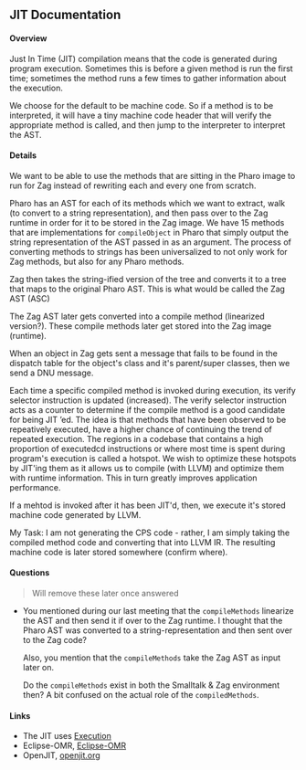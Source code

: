 ## JIT Documentation 

#### Overview 
Just In Time (JIT) compilation means that the code is generated during program execution. Sometimes this is before a given method is run the first time; sometimes the method runs a few times to gather information about the execution.

We choose for the default to be machine code. So if a method is to be interpreted, it will have a tiny machine code header that will verify the appropriate method is called, and then jump to the interpreter to interpret the AST.

#### Details
We want to be able to use the methods that are sitting in the Pharo image to run for Zag instead of rewriting each and every one from scratch. 

Pharo has an AST for each of its methods which we want to extract, walk (to convert to a string representation), and then pass over to the Zag runtime in order for it to be stored in the Zag image. We have 15 methods that are implementations for `compileObject` in Pharo that simply output the string representation of the AST passed in as an argument. The process of converting methods to strings has been universalized to not only work for Zag methods, but also for any Pharo methods.  

Zag then takes the string-ified version of the tree and converts it to a tree that maps to the original Pharo AST. This is what would be called the Zag AST (ASC)  

The Zag AST later gets converted into a compile method (linearized version?). These compile methods later get stored into the Zag image (runtime). 

When an object in Zag gets sent a message that fails to be found in the dispatch table for the object's class and it's parent/super classes, then we send a DNU message.   

Each time a specific compiled method is invoked during execution, its verify selector instruction is updated (increased). The verify selector instruction acts as a counter to determine if the compile method is a good candidate for being JIT ’ed. The idea is that methods that have been observed to be repeatively executed, have a higher chance of continuing the trend of repeated execution. The regions in a codebase that contains a high proportion of executedcd instructions or where most time is spent during program's execution is called a hotspot. We wish to optimize these hotspots by JIT'ing them as it allows us to compile (with LLVM) and optimize them with runtime information. This in turn greatly improves application performance.    

If a mehtod is invoked after it has been JIT'd, then, we execute it's stored machine code generated by LLVM.   

My Task: I am not generating the CPS code - rather, I am simply taking the compiled method code and converting that into LLVM IR. The resulting machine code is later stored somewhere (confirm where). 

#### Questions  

> Will remove these later once answered

- You mentioned during our last meeting that the `compileMethods` linearize the AST and then send it if over to the Zag runtime. I thought that the Pharo AST was converted to a string-representation and then sent  over to the Zag code?  

	Also, you mention that the `compileMethods` take the Zag AST as input later on.  
	
	Do the `compileMethods` exist in both the Smalltalk & Zag environment then? A bit confused on the actual role of the `compiledMethods`.  

#### Links 

- The JIT uses [Execution](Execution.md#Method%20dispatch)
- Eclipse-OMR, [Eclipse-OMR](https://eclipse-omr.org)
- OpenJIT, [openjit.org](https://www.openjit.org/)

